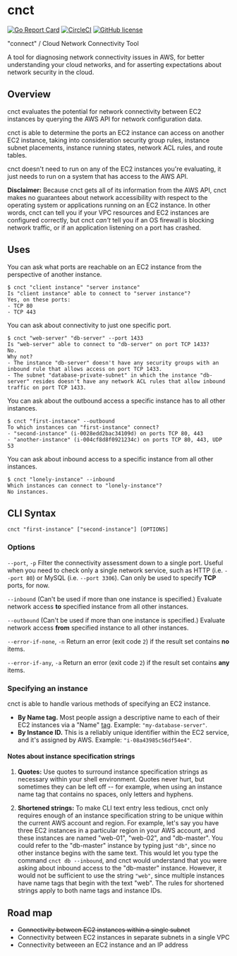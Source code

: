 # cnct

[![Go Report Card](https://goreportcard.com/badge/github.com/luhring/cnct)](https://goreportcard.com/report/github.com/luhring/cnct)
[![CircleCI](https://circleci.com/gh/luhring/cnct.svg?style=svg)](https://circleci.com/gh/luhring/cnct)
[![GitHub license](https://img.shields.io/badge/license-MIT-blue.svg)](https://github.com/luhring/cnct/blob/master/LICENSE)

"connect" / Cloud Network Connectivity Tool

A tool for diagnosing network connectivity issues in AWS, for better understanding your cloud networks, and for asserting expectations about network security in the cloud.

## Overview

cnct evaluates the potential for network connectivity between EC2 instances by querying the AWS API for network configuration data.

cnct is able to determine the ports an EC2 instance can access on another EC2 instance, taking into consideration security group rules, instance subnet placements, instance running states, network ACL rules, and route tables.

cnct doesn't need to run on any of the EC2 instances you're evaluating, it just needs to run on a system that has access to the AWS API.

**Disclaimer:** Because cnct gets all of its information from the AWS API, cnct makes no guarantees about network accessibility with respect to the operating system or applications running on an EC2 instance. In other words, cnct can tell you if your VPC resources and EC2 instances are configured correctly, but cnct _can't_ tell you if an OS firewall is blocking network traffic, or if an application listening on a port has crashed.

## Uses

You can ask what ports are reachable on an EC2 instance from the perspective of another instance.

```
$ cnct "client instance" "server instance"
Is "client instance" able to connect to "server instance"?
Yes, on these ports:
- TCP 80
- TCP 443
```

You can ask about connectivity to just one specific port.

```
$ cnct "web-server" "db-server" --port 1433
Is "web-server" able to connect to "db-server" on port TCP 1433?
No.
Why not?
- The instance "db-server" doesn't have any security groups with an inbound rule that allows access on port TCP 1433.
- The subnet "database-private-subnet" in which the instance "db-server" resides doesn't have any network ACL rules that allow inbound traffic on port TCP 1433.
```

You can ask about the outbound access a specific instance has to all other instances.

```
$ cnct "first-instance" --outbound
To which instances can "first-instance" connect?
- "second-instance" (i-0028edd2bac34109d) on ports TCP 80, 443
- "another-instance" (i-004cf8d8f0921234c) on ports TCP 80, 443, UDP 53
```

You can ask about inbound access to a specific instance from all other instances.

```
$ cnct "lonely-instance" --inbound
Which instances can connect to "lonely-instance"?
No instances.
```

## CLI Syntax

`cnct "first-instance" ["second-instance"] [OPTIONS]`

### Options

`--port`, `-p` Filter the connectivity assessment down to a single port. Useful when you need to check only a single network service, such as HTTP (i.e. `--port 80`) or MySQL (i.e. `--port 3306`). Can only be used to specify **TCP** ports, for now.

`--inbound` (Can't be used if more than one instance is specified.) Evaluate network access **to** specified instance from all other instances.

`--outbound` (Can't be used if more than one instance is specified.) Evaluate network access **from** specified instance to all other instances.

`--error-if-none`, `-n` Return an error (exit code `2`) if the result set contains **no** items.

`--error-if-any`, `-a` Return an error (exit code `2`) if the result set contains **any** items.

### Specifying an instance

cnct is able to handle various methods of specifying an EC2 instance.

- **By Name tag.** Most people assign a descriptive name to each of their EC2 instances via a "Name" [tag](https://docs.aws.amazon.com/AWSEC2/latest/UserGuide/Using_Tags.html). Example: `"my-database-server"`.
- **By Instance ID.** This is a reliably unique identifier within the EC2 service, and it's assigned by AWS. Example: `"i-08a43985c56df54e4"`.

#### Notes about instance specification strings

1. **Quotes:** Use quotes to surround instance specification strings as necessary within your shell environment. Quotes never hurt, but sometimes they can be left off -- for example, when using an instance name tag that contains no spaces, only letters and hyphens.

1. **Shortened strings:** To make CLI text entry less tedious, cnct only requires enough of an instance specification string to be unique within the current AWS account and region. For example, let's say you have three EC2 instances in a particular region in your AWS account, and these instances are named "web-01", "web-02", and "db-master". You could refer to the "db-master" instance by typing just `"db"`, since no other instance begins with the same text. This would let you type the command `cnct db --inbound`, and cnct would understand that you were asking about inbound access to the "db-master" instance. However, it would not be sufficient to use the string `"web"`, since multiple instances have name tags that begin with the text "web". The rules for shortened strings apply to both name tags and instance IDs.

## Road map

- ~~Connectivity between EC2 instances within a single subnet~~
- Connectivity between EC2 instances in separate subnets in a single VPC
- Connectivity betweeen an EC2 instance and an IP address
